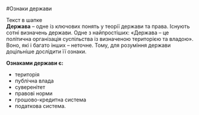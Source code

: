 #Ознаки держави

<div class="eoz-wrap">
<span class="eoz">Текст в шапке</span>
<div class="eoz-text">
<b>Держава</b> – одне із ключових понять у теорії держави та права. Існують сотні визначень держави. Одне з найпростіших: «Держава – це політична організація суспільства із визначеною територією та владою». Воно, які і багато інших – неточне. Тому, для розуміння держави доцільніше дослідити її ознаки.
</div>
</div>

<p><b>Ознаками держави є:</b></p>
<ul>
<li>територія</li>
<li>публічна влада</li>
<li>суверенітет</li>
<li>правові норми</li>
<li>грошово-кредитна система</li>
<li>податкова система. </li>
</ul>